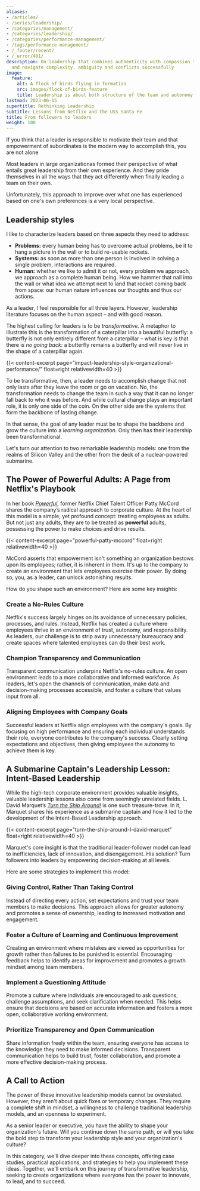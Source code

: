 ```yaml
---
aliases:
- /articles/
- /series/leadership/
- /categories/management/
- /categories/leadership/
- /categories/performance-management/
- /tags/performance-management/
- /_footer/recent/
- /_error/401/
description: On leadership that combines authenticity with compassion to drive impact
  and navigate complexity, ambiguity and conflicts successfully
image:
  feature:
    alt: A flock of birds flying in formation
    src: images/flock-of-birds-feature
    title: Leadership is about both structure of the team and autonomy of the individuals
lastmod: 2023-06-15
supertitle: Rethinking Leadership
subtitle: Lessons from Netflix and the USS Santa Fe
title: From followers to leaders
weight: 100
---
```


If you think that a leader is responsible to motivate their team and that empowerment of subordinates is the modern way to accomplish this, you are not alone

Most leaders in large organizationas formed their perspective of what entails great leadership from their own experience. And they pride themselves in all the ways that they act differently when finally leading a team on their own.

Unfortunately, this approach to improve over what one has experienced based on one's own preferences is a very local perspective.

## Leadership styles

I like to characterize leaders based on three aspects they need to address: 

* **Problems:** every human being has to overcome actual problems, be it to hang a picture in the wall or to build re-usable rockets.
* **Systems:** as soon as more than one person is involved in solving a single problem, interactions are required.
* **Human:** whether we like to admit it or not, every problem we approach, we approach as a complete human being. How we hammer that nail into the wall or what idea we attempt next to land that rocket coming back from space: our human nature influences our thoughts and thus our actions.

As a leader, I feel responsible for all three layers. However, leadership literature focuses on the human aspect – and with good reason. 

The highest calling for leaders is to be *transformative*. A metaphor to illustrate this is the transformation of a caterpillar into a beautiful butterfly: a butterfly is not only entirely different from a caterpillar – what is key is that there is *no going back:* a butterfly remains a butterfly and will never live in the shape of a caterpillar again.

{{< content-excerpt page="impact-leadership-style-organizational-performance/" float=right relativewidth=40 >}}

To be transformative, then, a leader needs to accomplish change that not only lasts after they leave the room or go on vacation.  No, the transformation needs to change the team in such a way that it can no longer fall back to who it was before. And while cultural change plays an important role, it is only one side of the coin. On the other side are the systems that form the backbone of lasting change.

In that sense, the goal of any leader must be to shape the backbone and grow the culture into a *learning organization*. Only then has their leadership been transformational.

Let's turn our attention to two remarkable leadership models: one from the realms of Silicon Valley and the other from the deck of a nuclear-powered submarine.

## The Power of Powerful Adults: A Page from Netflix's Playbook

In her book [*Powerful*](./powerful-patty-mccord/), former Netflix Chief Talent Officer Patty McCord shares the company’s radical approach to corporate culture. At the heart of this model is a simple, yet profound concept: treating employees as adults. But not just any adults, they are to be treated as **powerful** adults, possessing the power to make choices and drive results.

{{< content-excerpt page="powerful-patty-mccord" float=right relativewidth=40 >}}

McCord asserts that empowerment isn't something an organization bestows upon its employees; rather, it is inherent in them. It's up to the company to create an environment that lets employees exercise their power. By doing so, you, as a leader, can unlock astonishing results.

How do you shape such an environment? Here are some key insights:

### Create a No-Rules Culture

Netflix's success largely hinges on its avoidance of unnecessary policies, processes, and rules. Instead, Netflix has created a culture where employees thrive in an environment of trust, autonomy, and responsibility. As leaders, our challenge is to strip away unnecessary bureaucracy and create spaces where talented employees can do their best work.

### Champion Transparency and Communication

Transparent communication underpins Netflix's no-rules culture. An open environment leads to a more collaborative and informed workforce. As leaders, let's open the channels of communication, make data and decision-making processes accessible, and foster a culture that values input from all.

### Aligning Employees with Company Goals

Successful leaders at Netflix align employees with the company's goals. By focusing on high performance and ensuring each individual understands their role, everyone contributes to the company's success. Clearly setting expectations and objectives, then giving employees the autonomy to achieve them is key.

## A Submarine Captain's Leadership Lesson: Intent-Based Leadership

While the high-tech corporate environment provides valuable insights, valuable leadership lessons also come from seemingly unrelated fields. L. David Marquet’s [*Turn the Ship Around!*](./turn-the-ship-around-l-david-marquet/) is one such treasure-trove. In it, Marquet shares his experience as a submarine captain and how it led to the development of the Intent-Based Leadership approach.

{{< content-excerpt page="turn-the-ship-around-l-david-marquet" float=right relativewidth=40 >}}

Marquet's core insight is that the traditional leader-follower model can lead to inefficiencies, lack of innovation, and disengagement. His solution? Turn followers into leaders by empowering decision-making at all levels.

Here are some strategies to implement this model:

### Giving Control, Rather Than Taking Control

Instead of directing every action, set expectations and trust your team members to make decisions. This approach allows for greater autonomy and promotes a sense of ownership, leading to increased motivation and engagement.

### Foster a Culture of Learning and Continuous Improvement

Creating an environment where mistakes are viewed as opportunities for growth rather than failures to be punished is essential. Encouraging feedback helps to identify areas for improvement and promotes a growth mindset among team members.

### Implement a Questioning Attitude

Promote a culture where individuals are encouraged to ask questions, challenge assumptions, and seek clarification when needed. This helps ensure that decisions are based on accurate information and fosters a more open, collaborative working environment.

### Prioritize Transparency and Open Communication

Share information freely within the team, ensuring everyone has access to the knowledge they need to make informed decisions. Transparent communication helps to build trust, foster collaboration, and promote a more effective decision-making process.

## A Call to Action

The power of these innovative leadership models cannot be overstated. However, they aren't about quick fixes or temporary changes. They require a complete shift in mindset, a willingness to challenge traditional leadership models, and an openness to experiment.

As a senior leader or executive, you have the ability to shape your organization's future. Will you continue down the same path, or will you take the bold step to transform your leadership style and your organization's culture?

In this category, we'll dive deeper into these concepts, offering case studies, practical applications, and strategies to help you implement these ideas. Together, we'll embark on this journey of transformative leadership, seeking to create organizations where everyone has the power to innovate, to lead, and to succeed.

